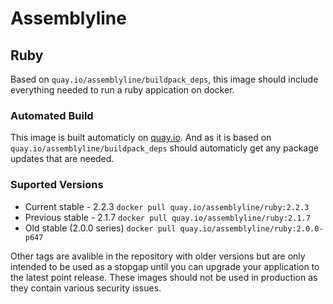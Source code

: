 # Assemblyline
## Ruby
Based on `quay.io/assemblyline/buildpack_deps`, this image should include everything needed to run a ruby appication on docker.

### Automated Build
This image is built automaticly on [quay.io](https://quay.io/repository/assemblyline/ruby). And as it is based on `quay.io/assemblyline/buildpack_deps` should automaticly get any package updates that are needed.

### Suported Versions

* Current stable - 2.2.3
`docker pull quay.io/assemblyline/ruby:2.2.3`
* Previous stable - 2.1.7
`docker pull quay.io/assemblyline/ruby:2.1.7`
* Old stable (2.0.0 series)
`docker pull quay.io/assemblyline/ruby:2.0.0-p647`

Other tags are avalible in the repository with older versions but are only 
intended to be used as a stopgap until you can upgrade your application
to the latest point release. These images should not be used in production
as they contain various security issues.
